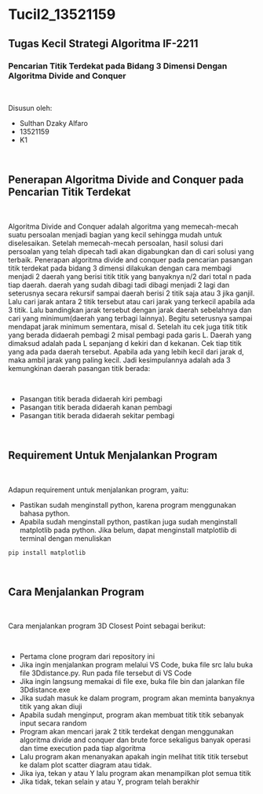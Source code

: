 # Tucil2_13521159
## Tugas Kecil Strategi Algoritma IF-2211
### Pencarian Titik Terdekat pada Bidang 3 Dimensi Dengan Algoritma Divide and Conquer

<br>

 Disusun oleh:
 - Sulthan Dzaky Alfaro
 - 13521159
 - K1

<br>

## Penerapan Algoritma Divide and Conquer pada Pencarian Titik Terdekat

<br>

Algoritma Divide and Conquer adalah algoritma yang memecah-mecah suatu persoalan menjadi bagian yang kecil sehingga mudah untuk diselesaikan. Setelah memecah-mecah persoalan, hasil solusi dari persoalan yang telah dipecah tadi akan digabungkan dan di cari solusi yang terbaik. Penerapan algoritma divide and conquer pada pencarian pasangan titik terdekat pada bidang 3 dimensi dilakukan dengan cara membagi menjadi 2 daerah yang berisi titik titik yang banyaknya n/2 dari total n pada tiap daerah. daerah yang sudah dibagi tadi dibagi menjadi 2 lagi dan seterusnya secara rekursif sampai daerah berisi 2 titik saja atau 3 jika ganjil. Lalu cari jarak antara 2 titik tersebut atau cari jarak yang terkecil apabila ada 3 titik. Lalu bandingkan jarak tersebut dengan jarak daerah sebelahnya dan cari yang minimum(daerah yang terbagi lainnya). Begitu seterusnya sampai mendapat jarak minimum sementara, misal d. Setelah itu cek juga titik titik yang berada didaerah pembagi 2 misal pembagi pada garis L. Daerah yang dimaksud adalah pada L sepanjang d kekiri dan d kekanan. Cek tiap titik yang ada pada daerah tersebut. Apabila ada yang lebih kecil dari jarak d, maka ambil jarak yang paling kecil. Jadi kesimpulannya adalah ada 3 kemungkinan daerah pasangan titik berada:

<br>

- Pasangan titik berada didaerah kiri pembagi
- Pasangan titik berada didaerah kanan pembagi
- Pasangan titik berada didaerah sekitar pembagi

<br>

## Requirement Untuk Menjalankan Program

<br>

Adapun requirement untuk menjalankan program, yaitu:
- Pastikan sudah menginstall python, karena program menggunakan bahasa python. 
- Apabila sudah menginstall python, pastikan juga sudah menginstall matplotlib pada python. Jika belum, dapat menginstall matplotlib di terminal dengan menuliskan
```
pip install matplotlib
```

<br>

## Cara Menjalankan Program

<br>

Cara menjalankan program 3D Closest Point sebagai berikut:

<br>


- Pertama clone program dari repository ini
- Jika ingin menjalankan program melalui VS Code, buka file src lalu buka file 3Ddistance.py. Run pada file tersebut di VS Code
- Jika ingin langsung memakai di file exe, buka file bin dan jalankan file 3Ddistance.exe
- Jika sudah masuk ke dalam program, program akan meminta banyaknya titik yang akan diuji
- Apabila sudah menginput, program akan membuat titik titik sebanyak input secara random
- Program akan mencari jarak 2 titik terdekat dengan menggunakan algoritma divide and conquer dan brute force sekaligus banyak operasi dan time execution pada tiap algoritma
- Lalu program akan menanyakan apakah ingin melihat titik titik tersebut ke dalam plot scatter diagram atau tidak.
- Jika iya, tekan y atau Y lalu program akan menampilkan plot semua titik
- Jika tidak, tekan selain y atau Y, program telah berakhir
